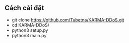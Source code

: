 ## Cách cài đặt
- git clone https://github.com/Tubetna/KARMA-DDoS.git
- cd KARMA-DDoS/
- python3 setup.py
- python3 main.py

